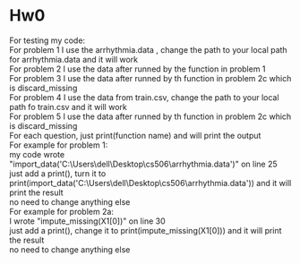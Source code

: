 # Hw0
For testing my code:  
For problem 1 I use the arrhythmia.data , change the path to your local path for arrhythmia.data and it will work  
For problem 2 I use the data after runned by the function in problem 1  
For problem 3 I use the data after runned by th function in problem 2c which is discard_missing  
For problem 4 I use the data from train.csv, change the path to your local path fo train.csv and it will work  
For problem 5 I use the data after runned by th function in problem 2c which is discard_missing  
For each question, just print(function name) and will print the output  
For example for problem 1:  
my code wrote "import_data('C:\\Users\\dell\\Desktop\\cs506\\arrhythmia.data')" on line 25  
just add a print(), turn it to print(import_data('C:\\Users\\dell\\Desktop\\cs506\\arrhythmia.data')) and it will print the result  
no need to change anything else  
For example for problem 2a:  
I wrote "impute_missing(X1[0])" on line 30  
just add a print(), change it to print(impute_missing(X1[0])) and it will print the result  
no need to change anything else  

